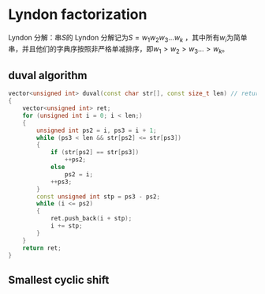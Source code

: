 # Lyndon factorization

Lyndon 分解：串$S$的 Lyndon 分解记为$S=w_1w_2w_3\dots w_k$ ，其中所有$w_i$为简单串，并且他们的字典序按照非严格单减排序，即$w_1>w_2>w_3 \dots > w_k$。

## duval algorithm

```cpp
vector<unsigned int> duval(const char str[], const size_t len) // return right endpoints
{
    vector<unsigned int> ret;
    for (unsigned int i = 0; i < len;)
    {
        unsigned int ps2 = i, ps3 = i + 1;
        while (ps3 < len && str[ps2] <= str[ps3])
        {
            if (str[ps2] == str[ps3])
                ++ps2;
            else
                ps2 = i;
            ++ps3;
        }
        const unsigned int stp = ps3 - ps2;
        while (i <= ps2)
        {
            ret.push_back(i + stp);
            i += stp;
        }
    }
    return ret;
}
```

## Smallest cyclic shift